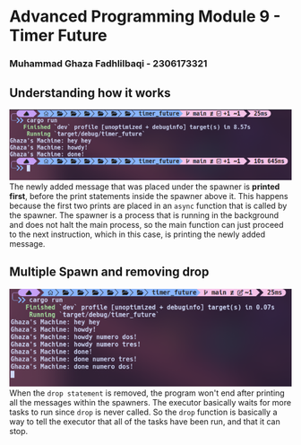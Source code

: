 # Advanced Programming Module 9 - Timer Future
### Muhammad Ghaza Fadhlilbaqi - 2306173321

## Understanding how it works
![](images/experiment1.png)
The newly added message that was placed under the spawner is **printed first**, before the print statements inside the spawner above it. This happens because the first two prints are placed in an ```async``` function that is called by the spawner. The spawner is a process that is running in the background and does not halt the main process, so the main function can just proceed to the next instruction, which in this case, is printing the newly added message.

## Multiple Spawn and removing drop
![](images/experiment2.png)
When the ```drop statement``` is removed, the program won't end after printing all the messages within the spawners. The executor basically waits for more tasks to run since ```drop``` is never called. So the ```drop``` function is basically a way to tell the executor that all of the tasks have been run, and that it can stop.